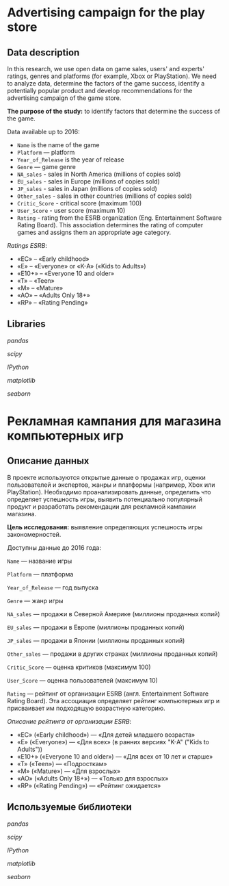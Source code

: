 # Advertising campaign for the play store

## Data description

In this research, we use open data on game sales, users' and experts' ratings, genres and platforms (for example, Xbox or PlayStation). We need to analyze data, determine the factors of the game success, identify a potentially popular product and develop recommendations for the advertising campaign of the game store.

**The purpose of the study:** to identify factors that determine the success of the game.

Data available up to 2016:

* `Name` is the name of the game
* `Platform` — platform
* `Year_of_Release` is the year of release
* `Genre` — game genre
* `NA_sales` - sales in North America (millions of copies sold)
* `EU_sales` - sales in Europe (millions of copies sold)
* `JP_sales` - sales in Japan (millions of copies sold)
* `Other_sales` - sales in other countries (millions of copies sold)
* `Critic_Score` - critical score (maximum 100)
* `User_Score` - user score (maximum 10)
* `Rating` - rating from the ESRB organization (Eng. Entertainment Software Rating Board). This association determines the rating of computer games and assigns them an appropriate age category.

*Ratings ESRB*:

* «EC» – «Early childhood»
* «E» – «Everyone» or «K-A» («Kids to Adults»)
* «E10+» – «Everyone 10 and older»
* «T» – «Teen»
* «M» – «Mature»
* «AO» – «Adults Only 18+»
* «RP» – «Rating Pending»

## Libraries

*pandas*

*scipy*

*IPython*

*matplotlib*

*seaborn*

# Рекламная кампания для магазина компьютерных игр

## Описание данных

В проекте используются открытые данные о продажах игр, оценки пользователей и экспертов, жанры и платформы (например, Xbox или PlayStation). Необходимо проанализировать данные, определить что определяет успешность игры, выявить потенциально популярный продукт и разработать рекомендации для рекламной кампании магазина.

**Цель исследования:** выявление определяющих успешность игры закономерностей.

Доступны данные до 2016 года:

`Name` — название игры

`Platform` — платформа

`Year_of_Release` — год выпуска

`Genre` — жанр игры

`NA_sales` — продажи в Северной Америке (миллионы проданных копий)

`EU_sales` — продажи в Европе (миллионы проданных копий)

`JP_sales` — продажи в Японии (миллионы проданных копий)

`Other_sales` — продажи в других странах (миллионы проданных копий)

`Critic_Score` — оценка критиков (максимум 100)

`User_Score` — оценка пользователей (максимум 10)

`Rating` — рейтинг от организации ESRB (англ. Entertainment Software Rating Board). Эта ассоциация определяет рейтинг компьютерных игр и присваивает им подходящую возрастную категорию.

*Описание рейтинга от организации ESRB*:

* «EC» («Early childhood») — «Для детей младшего возраста»
* «E» («Everyone») — «Для всех» (в ранних версиях "K-A" ("Kids to Adults"))
* «E10+» («Everyone 10 and older») — «Для всех от 10 лет и старше»
* «T» («Teen») — «Подросткам»
* «M» («Mature») — «Для взрослых»
* «AO» («Adults Only 18+») — «Только для взрослых»
* «RP» («Rating Pending») — «Рейтинг ожидается»

## Используемые библиотеки

*pandas*

*scipy*

*IPython*

*matplotlib*

*seaborn*